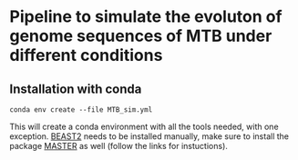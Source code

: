 # Pipeline to simulate the evoluton of genome sequences of MTB under different conditions

## Installation with conda

```
conda env create --file MTB_sim.yml

```
This will create a conda environment with all the tools needed, with one exception. [BEAST2](https://www.beast2.org/) needs to be installed manually, make sure to install the package [MASTER](http://tgvaughan.github.io/MASTER/) as well (follow the links for instuctions).


 
